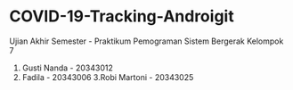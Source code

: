 # COVID-19-Tracking-Androigit
Ujian Akhir Semester - Praktikum Pemograman Sistem Bergerak
Kelompok 7
1. Gusti Nanda - 20343012
2. Fadila - 20343006
3.Robi Martoni - 20343025


